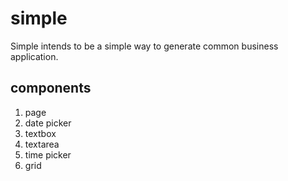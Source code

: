 # simple
Simple intends to be a simple way to generate common business application.

## components
1. page
1. date picker
1. textbox
1. textarea
1. time picker
1. grid
